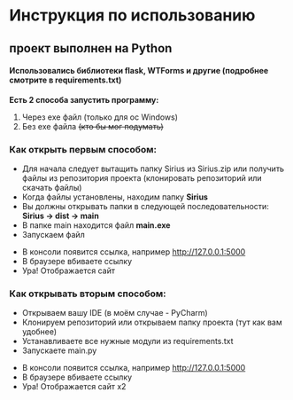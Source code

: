 Инструкция по использованию
=============

## проект выполнен на Python
#### Использовались библиотеки flask, WTForms и другие (подробнее смотрите в requirements.txt)

**Есть 2 способа запустить программу:**
1. Через exe файл (только для ос Windows)
2. Без exe файла ~~(кто бы мог подумать)~~

### Как открыть первым способом:
* Для начала следует вытащить папку Sirius из Sirius.zip или получить файлы из репозитория проекта (клонировать репозиторий или скачать файлы)
* Когда файлы установлены, находим папку **Sirius**
* Вы должны открывать папки в следующей последовательности: **Sirius -> dist -> main**
* В папке main находится файл **main.exe**
* Запускаем файл
+ В консоли появится ссылка, например http://127.0.0.1:5000
+ В браузере вбиваете ссылку
+ Ура! Отображается сайт

### Как открывать вторым способом:
+ Открываем вашу IDE (в моём случае - PyCharm)
+ Клонируем репозиторий или открываем папку проекта (тут как вам удобнее)
+ Устанавливаете все нужные модули из requirements.txt
+ Запускаете main.py 
* В консоли появится ссылка, например http://127.0.0.1:5000
* В браузере вбиваете ссылку
* Ура! Отображается сайт х2
